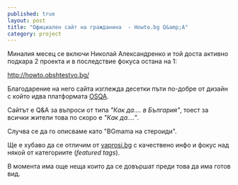 ```yaml
---
published: true
layout: post
title: "Официален сайт на гражданина  - Howto.bg Q&amp;A"
category: project
---
```


Миналия месец се включи Николай Александренко и той доста активно подкара 2 проекта и в последствие фокуса остана на 1:

http://howto.obshtestvo.bg/

Благодарение на него сайта изглежда десетки пъти по-добре от дизайн с който идва платформата [OSQA](http://www.osqa.net/).

Сайтът е Q&A за въпроси от типа _"Как да.... в България"_, тоест за всички жители това по скоро е _"Как да...."_.

Случва се да го описваме като "BGmama на стероиди".

Ще е хубаво да се отличим от [vaprosi.bg](http://vaprosi.bg/questions ) с качествено инфо и фокус над някой от категориите (_featured tags_).

В момента има още неща които да се довършат преди това да има готов вид.
